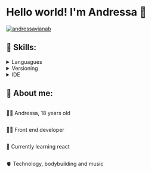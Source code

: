 <h1>Hello world! I'm Andressa 👋</h1>

<span>
  
   [![andressavianab](https://github-readme-stats.vercel.app/api?username=andressavianab&show_icons=true&theme=synthwave)](https://github.com/anuraghazra/github-readme-stats)
  
</span>

<h2> 🧠 Skills: </h2>
<details>
 <summary>Languagues</summary>
  <div style="display: inline_block"><br>
  <img align="center" alt="Andressa-J" src="https://img.icons8.com/color/48/null/html-5--v1.png"/>
  <img align="center" alt="Andressa-j" src="https://img.icons8.com/color/48/null/css3.png"/>
  <img align="center" alt="Andressa-J" src="https://img.icons8.com/color/48/null/javascript--v1.png"/>
  </div>
 </details>
 
 <details>
 <summary>Versioning</summary>
  <div style="display: inline_block"><br>
  <img align="center" alt="Andressa-J" src="https://img.icons8.com/color/48/null/git.png"/>
  </div>
 </details>
 
 <details>
 <summary>IDE</summary>
  <div style="display: inline_block"><br>
  <img align="center" alt="Andressa-J" src="https://img.icons8.com/color/48/null/visual-studio-code-2019.png"/>
  <img align="center" alt="Andressa-J" src="https://img.icons8.com/ios-filled/48/null/java-eclipse.png"/>
  </div>
 </details>
   
   
 <h2>🌠 About me:</h2>
 <div style="display: flex; flex-direction: column;">
  <p>
   🤵‍♀️ Andressa, 18 years old
  </p>
   <p>
   👩‍💻 Front end developer
  </p>
   <p>
   📖 Currently learning react
  </p>
   <p>
   🫀 Technology, bodybuilding and music
  </p>



 </div>
  
<!---
andressavianab/andressavianab is a ✨ special ✨ repository because its `README.md` (this file) appears on your GitHub profile.
You can click the Preview link to take a look at your changes.
--->
